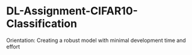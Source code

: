 # DL-Assignment-CIFAR10-Classification
Orientation: Creating a robust model with minimal development time and effort
